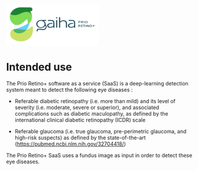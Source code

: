 [<img src="Gaiha_prio_retino_plus.png" width=250/>](https://gaiha.org/fr/prioretino/)

# Intended use

The Prio Retino+ software as a service (SaaS) is a deep-learning detection system meant to detect the following eye diseases :

* Referable diabetic retinopathy (i.e. more than mild) and its level of severity (i.e. moderate, severe or superior), and associated complications such as diabetic maculopathy, as defined by the international clinical diabetic retinopathy (ICDR) scale 

* Referable glaucoma (i.e. true glaucoma, pre-perimetric glaucoma, and high-risk suspects) as defined by the state-of-the-art (https://pubmed.ncbi.nlm.nih.gov/32704418/)


The Prio Retino+ SaaS uses a fundus image as input in order to detect these eye diseases.
